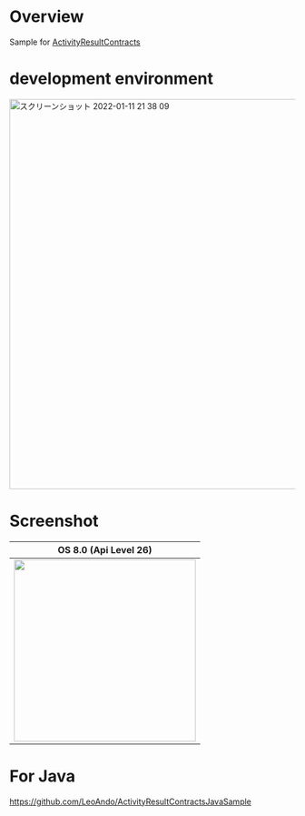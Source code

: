 # Overview

Sample for [ActivityResultContracts](https://developer.android.com/reference/androidx/activity/result/contract/ActivityResultContracts)


# development environment

<img width="686" alt="スクリーンショット 2022-01-11 21 38 09" src="https://user-images.githubusercontent.com/16476224/148943983-451df3c2-3d52-4150-bba3-c3f9ae655109.png">

# Screenshot

| OS 8.0 (Api Level 26)
| --- |
| <img src="https://user-images.githubusercontent.com/16476224/105200186-e8877680-5b82-11eb-895a-d43274a4bcd7.gif" width=320> |

# For Java

https://github.com/LeoAndo/ActivityResultContractsJavaSample

